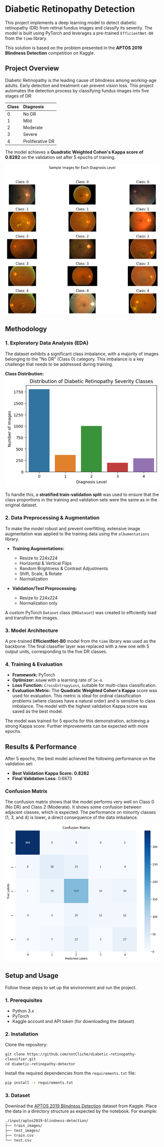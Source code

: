 # Diabetic Retinopathy Detection

This project implements a deep learning model to detect diabetic retinopathy (DR) from retinal fundus images and classify its severity. The model is built using PyTorch and leverages a pre-trained `EfficientNet-B0` from the `timm` library. 

This solution is based on the problem presented in the **APTOS 2019 Blindness Detection** competition on Kaggle.

## Project Overview

Diabetic Retinopathy is the leading cause of blindness among working-age adults. Early detection and treatment can prevent vision loss. This project automates the detection process by classifying fundus images into five stages of DR:

| Class | Diagnosis                  |
| :---- | :------------------------- |
| 0     | No DR                      |
| 1     | Mild                       |
| 2     | Moderate                   |
| 3     | Severe                     |
| 4     | Proliferative DR           |

The model achieves a **Quadratic Weighted Cohen's Kappa score of 0.8282** on the validation set after 5 epochs of training.

![Sample Retinal Fundus Images](/images/samples.png)

## Methodology

### 1. Exploratory Data Analysis (EDA)

The dataset exhibits a significant class imbalance, with a majority of images belonging to the "No DR" (Class 0) category. This imbalance is a key challenge that needs to be addressed during training.

**Class Distribution:**<br>
![Diabetic Retinopathy Class Distribution Chart](/images/countplot.png)

To handle this, a **stratified train-validation split** was used to ensure that the class proportions in the training and validation sets were the same as in the original dataset.

### 2. Data Preprocessing & Augmentation

To make the model robust and prevent overfitting, extensive image augmentation was applied to the training data using the `albumentations` library.

* **Training Augmentations:**
    * Resize to 224x224
    * Horizontal & Vertical Flips
    * Random Brightness & Contrast Adjustments
    * Shift, Scale, & Rotate
    * Normalization

* **Validation/Test Preprocessing:**
    * Resize to 224x224
    * Normalization only

A custom PyTorch `Dataset` class (`DRDataset`) was created to efficiently load and transform the images.

### 3. Model Architecture

A pre-trained **EfficientNet-B0** model from the `timm` library was used as the backbone. The final classifier layer was replaced with a new one with 5 output units, corresponding to the five DR classes. 

### 4. Training & Evaluation

* **Framework:** PyTorch
* **Optimizer:** `AdamW` with a learning rate of `1e-4`.
* **Loss Function:** `CrossEntropyLoss`, suitable for multi-class classification.
* **Evaluation Metric:** The **Quadratic Weighted Cohen's Kappa** score was used for evaluation. This metric is ideal for ordinal classification problems (where classes have a natural order) and is sensitive to class imbalance. The model with the highest validation Kappa score was saved as the best model.

The model was trained for 5 epochs for this demonstration, achieving a strong Kappa score. Further improvements can be expected with more epochs.

## Results & Performance

After 5 epochs, the best model achieved the following performance on the validation set:

* **Best Validation Kappa Score:** **0.8282**
* **Final Validation Loss:** 0.6873

### Confusion Matrix

The confusion matrix shows that the model performs very well on Class 0 (No DR) and Class 2 (Moderate). It shows some confusion between adjacent classes, which is expected. The performance on minority classes (1, 3, and 4) is lower, a direct consequence of the data imbalance.

![Final model's confusion matrix](/images/confusion.png)

## Setup and Usage

Follow these steps to set up the environment and run the project.

### 1. Prerequisites

* Python 3.x
* PyTorch
* Kaggle account and API token (for downloading the dataset)

### 2. Installation

Clone the repository:
```
git clone https://github.com/notCliche/diabetic-retinopathy-classifier.git
cd diabetic-retinopathy-detector
```

Install the required dependencies from the `requirements.txt` file:

```bash
pip install -r requirements.txt
```

### 3\. Dataset

Download the [APTOS 2019 Blindness Detection](https://www.kaggle.com/c/aptos2019-blindness-detection/data) dataset from Kaggle. Place the data in a directory structure as expected by the notebook. For example:

```
./input/aptos2019-blindness-detection/
├── train_images/
├── test_images/
├── train.csv
└── test.csv
```

